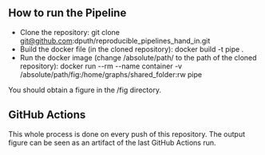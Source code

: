## How to run the Pipeline

- Clone the repository:
  git clone git@github.com:dputh/reproducible_pipelines_hand_in.git
- Build the docker file (in the cloned repository):
  docker build -t pipe .
- Run the docker image (change /absolute/path/ to the path of the cloned repository):
  docker run --rm --name container -v /absolute/path/fig:/home/graphs/shared_folder:rw pipe

You should obtain a figure in the /fig directory.

## GitHub Actions

This whole process is done on every push of this repository. The output figure can be seen as an artifact
of the last GitHub Actions run.
